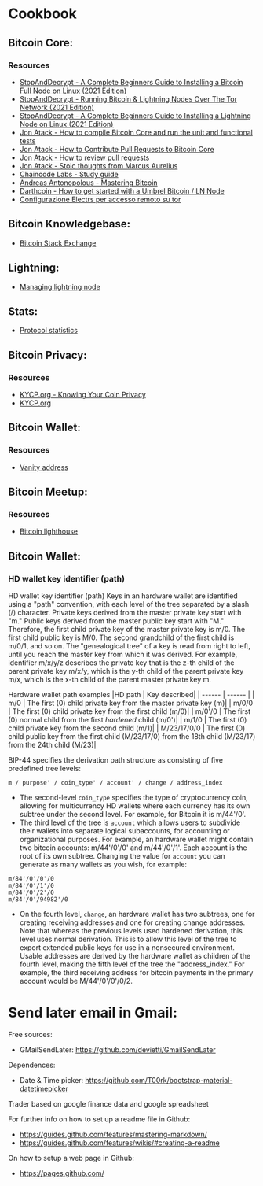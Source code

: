 # Cookbook
## Bitcoin Core:
### Resources

- [StopAndDecrypt - A Complete Beginners Guide to Installing a Bitcoin Full Node on Linux (2021 Edition)](https://medium.com/@stopanddecrypt/a-complete-beginners-guide-to-installing-a-bitcoin-full-node-on-linux-2021-edition-46bf20fbe8ff)
- [StopAndDecrypt - Running Bitcoin & Lightning Nodes Over The Tor Network (2021 Edition)](https://medium.com/@stopanddecrypt/running-bitcoin-lightning-nodes-over-the-tor-network-2021-edition-489180297d5)
- [StopAndDecrypt - A Complete Beginners Guide to Installing a Lightning Node on Linux (2021 Edition)](https://medium.com/@stopanddecrypt/a-complete-beginners-guide-to-installing-a-lightning-node-on-linux-2021-edition-ece227cfc35d)
- [Jon Atack - How to compile Bitcoin Core and run the unit and functional tests](https://jonatack.github.io/articles/how-to-compile-bitcoin-core-and-run-the-tests)
- [Jon Atack - How to Contribute Pull Requests to Bitcoin Core](https://jonatack.github.io/articles/how-to-contribute-pull-requests-to-bitcoin-core)
- [Jon Atack - How to review pull requests](https://jonatack.github.io/articles/how-to-review-pull-requests-in-bitcoin-core)
- [Jon Atack - Stoic thoughts from Marcus Aurelius](https://jonatack.github.io/articles/epictetus)
- [Chaincode Labs - Study guide](https://github.com/chaincodelabs/seminars)
- [Andreas Antonopolous - Mastering Bitcoin](https://github.com/bitcoinbook/bitcoinbook)
- [Darthcoin - How to get started with a Umbrel Bitcoin / LN Node](https://darthcoin.substack.com/p/umbrel-bitcoin-ln-node)
- [Configurazione Electrs per accesso remoto su tor](https://whiterabbit21m.substack.com/p/configurazione-electrs-per-accesso?r=2kycbh)

## Bitcoin Knowledgebase:
- [Bitcoin Stack Exchange](https://bitcoin.stackexchange.com/users/5406/murch)

## Lightning:
- [Managing lightning node](https://www.ridethelightning.info/)

## Stats:
- [Protocol statistics](https://transactionfee.info/)

## Bitcoin Privacy:
### Resources
- [KYCP.org - Knowing Your Coin Privacy](https://medium.com/samourai-wallet/knowing-your-coin-privacy-using-kycp-org-7b3b4385d8b)
- [KYCP.org](https://kycp.org/#/)

## Bitcoin Wallet:
### Resources
- [Vanity address](https://bitcointalk.org/index.php?topic=25804.0)

## Bitcoin Meetup:
### Resources
- [Bitcoin lighthouse](https://bitcoinlighthouse.de/bitcoin-meetups/)







## Bitcoin Wallet:
### HD wallet key identifier (path)
HD wallet key identifier (path)
Keys in an hardware wallet are identified using a "path" convention, with each level of the tree separated by a slash (/) character. Private keys derived from the master private key start with "m." Public keys derived from the master public key start with "M." Therefore, the first child private key of the master private key is m/0. The first child public key is M/0. The second grandchild of the first child is m/0/1, and so on.
The "genealogical tree" of a key is read from right to left, until you reach the master key from which it was derived. For example, identifier m/x/y/z describes the private key that is the z-th child of the parent private key m/x/y, which is the y-th child of the parent private key m/x, which is the x-th child of the parent master private key m.


Hardware wallet path examples
|HD path | Key described|
| ------ | ------ |
| m/0 | The first (0) child private key from the master private key (m)|
| m/0/0 | The first (0) child private key from the first child (m/0)|
| m/0'/0 | The first (0) normal child from the first _hardened_ child (m/0')|
| m/1/0 | The first (0) child private key from the second child (m/1)|
| M/23/17/0/0 | The first (0) child public key from the first child (M/23/17/0) from the 18th child (M/23/17) from the 24th child (M/23)|

BIP-44 specifies the derivation path structure as consisting of five predefined tree levels:
```
m / purpose' / coin_type' / account' / change / address_index
```
- The second-level `coin_type` specifies the type of cryptocurrency coin, allowing for multicurrency HD wallets where each currency has its own subtree under the second level. For example, for Bitcoin it is m/44'/0'.
- The third level of the tree is `account` which allows users to subdivide their wallets into separate logical subaccounts, for accounting or organizational purposes. For example, an hardware wallet might contain two bitcoin accounts: m/44&#x27;/0&#x27;/0&#x27; and m/44&#x27;/0&#x27;/1&#x27;. Each account is the root of its own subtree. Changing the value for `account` you can generate as many wallets as you wish, for example:
```
m/84'/0'/0'/0
m/84'/0'/1'/0
m/84'/0'/2'/0
m/84'/0'/94982'/0
```
- On the fourth level, `change`, an hardware wallet has two subtrees, one for creating receiving addresses and one for creating change addresses. Note that whereas the previous levels used hardened derivation, this level uses normal derivation. This is to allow this level of the tree to export extended public keys for use in a nonsecured environment. Usable addresses are derived by the hardware wallet as children of the fourth level, making the fifth level of the tree the "address_index." For example, the third receiving address for bitcoin payments in the primary account would be M/44&#x27;/0&#x27;/0&#x27;/0/2. 


# Send later email in Gmail:
Free sources:
 - GMailSendLater: https://github.com/devietti/GmailSendLater

Dependences:
 - Date & Time picker: https://github.com/T00rk/bootstrap-material-datetimepicker



Trader based on google finance data and google spreadsheet

For further info on how to set up a readme file in Github:
 - https://guides.github.com/features/mastering-markdown/
 - https://guides.github.com/features/wikis/#creating-a-readme

On how to setup a web page in Github:
 - https://pages.github.com/
 


 
